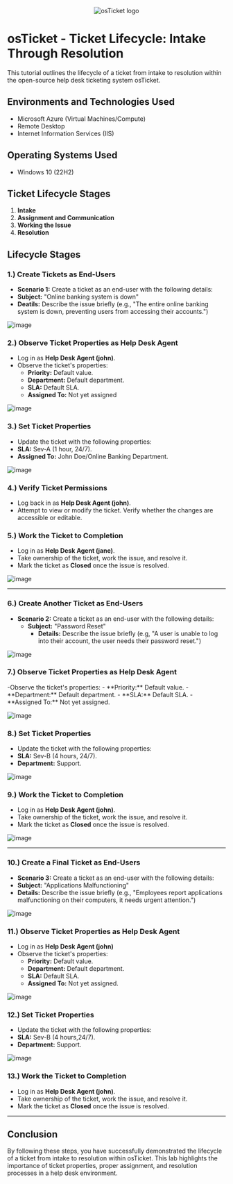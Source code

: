 <p align="center">
<img src="https://i.imgur.com/Clzj7Xs.png" alt="osTicket logo"/>
</p>

<h1>osTicket - Ticket Lifecycle: Intake Through Resolution</h1>
This tutorial outlines the lifecycle of a ticket from intake to resolution within the open-source help desk ticketing system osTicket.<br />

<h2>Environments and Technologies Used</h2>

- Microsoft Azure (Virtual Machines/Compute)
- Remote Desktop
- Internet Information Services (IIS)

<h2>Operating Systems Used</h2>

- Windows 10</b> (22H2)

<h2>Ticket Lifecycle Stages</h2>

1. **Intake**
2. **Assignment and Communication**
3. **Working the Issue**
4.  **Resolution**

<h2>Lifecycle Stages</h2>

<h3>1.) Create Tickets as End-Users</h3>

- **Scenario 1:** Create a ticket as an end-user with the following details:
-  **Subject:** "Online banking system is down"
-  **Deatils:** Describe the issue briefly (e.g., "The entire online banking system is down, preventing users from accessing their accounts.")
  
![image](https://github.com/Edwin387/ticket-lifecycle/blob/main/shot%2049.PNG?raw=true)


<h3>2.) Observe Ticket Properties as Help Desk Agent</h3>

- Log in as **Help Desk Agent (john)**.
- Observe the ticket's properties:
  - **Priority:** Default value.
  - **Department:** Default department.
  - **SLA:** Default SLA.
  - **Assigned To:** Not yet assigned

![image](https://github.com/Edwin387/ticket-lifecycle/blob/main/Shot%2057.PNG?raw=true)

<h3>3.) Set Ticket Properties</h3>

- Update the ticket with the following properties:
-  **SLA:** Sev-A (1 hour, 24/7).
-  **Assigned To:** John Doe/Online Banking Department.

![image](https://github.com/Edwin387/ticket-lifecycle/blob/main/Shot%2061.PNG?raw=true)

<h3>4.) Verify Ticket Permissions</h3>

- Log back in as **Help Desk Agent (john)**.
- Attempt to view or modify the ticket. Verify whether the changes are accessible or editable. 

<h3>5.) Work the Ticket to Completion</h3>

- Log in as **Help Desk Agent (jane)**.
- Take ownership of the ticket, work the issue, and resolve it.
- Mark the ticket as **Closed** once the issue is resolved.

![image](https://github.com/Edwin387/ticket-lifecycle/blob/main/Shot%2052.PNG?raw=true)

---

<h3>6.) Create Another Ticket as End-Users</h3>

- **Scenario 2:** Create a ticket as an end-user with the following details:
   - **Subject:** "Password Reset"
     - **Details:** Describe the issue briefly (e.g, "A user is unable to log into their account, the user needs their password reset.")

![image](https://github.com/Edwin387/ticket-lifecycle/blob/main/shot%2045.PNG?raw=true)


<h3>7.) Observe Ticket Properties as Help Desk Agent</h3>
-Observe the ticket's properties:
 - **Priority:** Default value.
 - **Department:** Default department.
 - **SLA:** Default SLA.
 - **Assigned To:** Not yet assigned.

![image](https://github.com/Edwin387/ticket-lifecycle/blob/main/shot%2046.PNG?raw=true)


<h3>8.) Set Ticket Properties</h3>

- Update the ticket with the following properties:
-  **SLA:** Sev-B (4 hours, 24/7).
-  **Department:** Support.

![image](https://github.com/Edwin387/ticket-lifecycle/blob/main/shot%2047.PNG?raw=true)

<h3>9.) Work the Ticket to Completion</h3>

- Log in as **Help Desk Agent (john)**.
- Take ownership of the ticket, work the issue, and resolve it.
- Mark the ticket as **Closed** once the issue is resolved.

![image](https://github.com/Edwin387/ticket-lifecycle/blob/main/shot%2048.PNG?raw=true)

---

<h3>10.) Create a Final Ticket as End-Users</h3>

- **Scenario 3:** Create a ticket as an end-user with the following details:
- **Subject:** "Applications Malfunctioning"
- **Details:** Describe the issue briefly (e.g., "Employees report applications malfunctioning on their computers, it needs urgent attention.")

![image](https://github.com/Edwin387/ticket-lifecycle/blob/main/Shot%2053.PNG?raw=true)
  
<h3>11.) Observe Ticket Properties as Help Desk Agent</h3>

- Log in as **Help Desk Agent (john)**
- Observe the ticket's properties:
  - **Priority:** Default value.
  - **Department:** Default department.
  - **SLA:** Default SLA.
  - **Assigned To:** Not yet assigned.

![image](https://github.com/Edwin387/ticket-lifecycle/blob/main/Shot%2054.PNG?raw=true)

<h3>12.) Set Ticket Properties</h3>

- Update the ticket with the following properties:
- **SLA:** Sev-B (4 hours,24/7).
- **Department:** Support.

![image](https://github.com/Edwin387/ticket-lifecycle/blob/main/Shot%2056.PNG?raw=true)

<h3>13.) Work the Ticket to Completion</h3>

- Log in as **Help Desk Agent (john)**.
- Take ownership of the ticket, work the issue, and resolve it.
- Mark the ticket as **Closed** once the issue is resolved.

---

<h2>Conclusion</h2>

By following these steps, you have successfully demonstrated the lifecycle of a ticket from intake to resolution within osTicket. This lab highlights the importance of ticket properties, proper assignment, and resolution processes in a help desk environment. 


